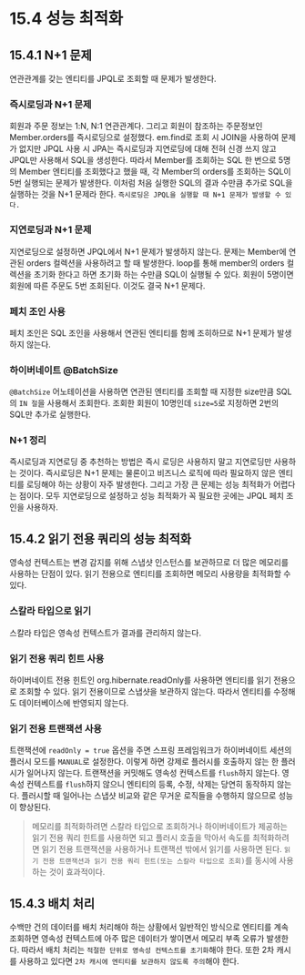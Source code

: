 <h1 id="154-성능-최적화">15.4 성능 최적화</h1>
<h2 id="1541-n1-문제">15.4.1 N+1 문제</h2>
<p>연관관계를 갖는 엔티티를 JPQL로 조회할 때 문제가 발생한다. </p>
<h3 id="즉시로딩과-n1-문제">즉시로딩과 N+1 문제</h3>
<p>회원과 주문 정보는 1:N, N:1 연관관계다. 
그리고 회원이 참조하는 주문정보인 Member.orders를 즉시로딩으로 설정했다.
em.find로 조회 시 JOIN을 사용하여 문제가 없지만 JPQL 사용 시 JPA는 즉시로딩과 지연로딩에 대해 전혀 신경 쓰지 않고 JPQL만 사용해서 SQL을 생성한다. 따라서 Member를 조회하는 SQL 한 번으로 5명의 Member 엔티티를 조회했다고 했을 때, 각 Member의 orders를 조회하는 SQL이 5번 실행되는 문제가 발생한다.
이처럼 처음 실행한 SQL의 결과 수만큼 추가로 SQL을 실행하는 것을 N+1 문제라 한다.
<code>즉시로딩은 JPQL을 실행할 때 N+1 문제가 발생할 수 있다.</code></p>
<h3 id="지연로딩과-n1-문제">지연로딩과 N+1 문제</h3>
<p>지연로딩으로 설정하면 JPQL에서 N+1 문제가 발생하지 않는다.
문제는 Member에 연관된 orders 컬렉션을 사용하려고 할 때 발생한다.
loop를 통해 member의 orders 컬렉션을 초기화 한다고 하면 초기화 하는 수만큼 SQL이 실행될 수 있다. 
회원이 5명이면 회원에 따른 주문도 5번 조회된다. 
이것도 결국 N+1 문제다.</p>
<h3 id="페치-조인-사용">페치 조인 사용</h3>
<p>페치 조인은 SQL 조인을 사용해서 연관된 엔티티를 함께 조히하므로 N+1 문제가 발생하지 않는다.</p>
<h3 id="하이버네이트-batchsize">하이버네이트 @BatchSize</h3>
<p><code>@BatchSize</code> 어노테이션을 사용하면 연관된 엔티티를 조회할 때 지정한 size만큼 SQL의 <code>IN 절</code>을 사용해서 조회한다. 
조회한 회원이 10명인데 <code>size=5</code>로 지정하면 2번의 SQL만 추가로 실행한다.</p>
<h3 id="n1-정리">N+1 정리</h3>
<p>즉시로딩과 지연로딩 중 추천하는 방법은 즉시 로딩은 사용하지 말고 지연로딩만 사용하는 것이다. 
즉시로딩은 N+1 문제는 물론이고 비즈니스 로직에 따라 필요하지 않은 엔티티를 로딩해야 하는 상황이 자주 발생한다. 
그리고 가장 큰 문제는 성능 최적화가 어렵다는 점이다.
모두 지연로딩으로 설정하고 성능 최적화가 꼭 필요한 곳에는 JPQL 페치 조인을 사용하자.</p>
<h2 id="1542-읽기-전용-쿼리의-성능-최적화">15.4.2 읽기 전용 쿼리의 성능 최적화</h2>
<p>영속성 컨텍스트는 변경 감지를 위해 스냅샷 인스턴스를 보관하므로 더 많은 메모리를 사용하는 단점이 있다.
읽기 전용으로 엔티티를 조회하면 메모리 사용량을 최적화할 수 있다.</p>
<h3 id="스칼라-타입으로-읽기">스칼라 타입으로 읽기</h3>
<p>스칼라 타입은 영속성 컨텍스트가 결과를 관리하지 않는다.</p>
<h3 id="읽기-전용-쿼리-힌트-사용">읽기 전용 쿼리 힌트 사용</h3>
<p>하이버네이트 전용 힌트인 org.hibernate.readOnly를 사용하면 엔티티를 읽기 전용으로 조회할 수 있다.
읽기 전용이므로 스냅샷을 보관하지 않는다. 
따라서 엔티티를 수정해도 데이터베이스에 반영되지 않는다.</p>
<h3 id="읽기-전용-트랜잭션-사용">읽기 전용 트랜잭션 사용</h3>
<p>트랜잭션에 <code>readOnly = true</code> 옵션을 주면 스프링 프레임워크가 하이버네이트 세션의 플러시 모드를 <code>MANUAL</code>로 설정한다. 
이렇게 하면 강제로 플러시를 호출하지 않는 한 플러시가 일어나지 않는다. 
트랜잭션을 커밋해도 영속성 컨텍스트를 <code>flush</code>하지 않는다. 
영속성 컨텍스트를 <code>flush</code>하지 않으니 엔티티의 등록, 수정, 삭제는 당연히 동작하지 않는다. 
플러시할 때 일어나는 스냅샷 비교와 같은 무거운 로직들을 수행하지 않으므로 성능이 향상된다.</p>
<blockquote>
<p>메모리를 최적화하려면 스칼라 타입으로 조회하거나 하이버네이트가 제공하는 읽기 전용 쿼리 힌트를 사용하면 되고 플러시 호출을 막아서 속도를 최적화하려면 읽기 전용 트랜잭션을 사용하거나 트랜잭션 밖에서 읽기를 사용하면 된다.
<code>읽기 전용 트랜잭션과 읽기 전용 쿼리 힌트(또는 스칼라 타입으로 조회)</code>를 동시에 사용하는 것이 효과적이다.</p>
</blockquote>
<h2 id="1543-배치-처리">15.4.3 배치 처리</h2>
<p>수백만 건의 데이터를 배치 처리해야 하는 상황에서 일반적인 방식으로 엔티티를 계속 조회하면 영속성 컨텍스트에 아주 많은 데이터가 쌓이면서 메모리 부족 오류가 발생한다. 
따라서 배치 처리는 <code>적절한 단위로 영속성 컨텍스트를 초기화</code>해야 한다. 
또한 2차 캐시를 사용하고 있다면 <code>2차 캐시에 엔티티를 보관하지 않도록 주의</code>해야 한다.</p>